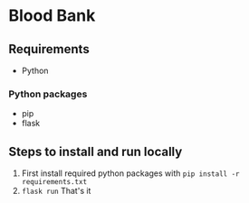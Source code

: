 
# Blood Bank

## Requirements
- Python
### Python packages
- pip
- flask

## Steps to install and run locally

 1. First install required python packages with
 `pip install -r requirements.txt`
 2. `flask run`
 That's it

